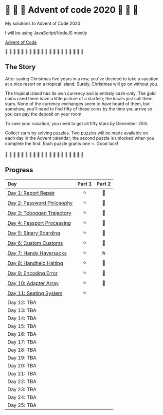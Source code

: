 # 🎄 🎅 🎄 Advent of code 2020 🎄 🎅 🎄

My solutions to Advent of Code 2020

I will be using JavaScript/NodeJS mostly

[Advent of Code](https://adventofcode.com/2020)

🎄 🎄 🎄 🎄 🎄 🎄 🎄 🎄 🎄 🎄 🎄 🎄 🎄 🎄 🎄 🎄 🎄 🎄 🎄 🎄

## The Story

After saving Christmas five years in a row, you've decided to take a vacation at a nice resort on a tropical island. Surely, Christmas will go on without you.

The tropical island has its own currency and is entirely cash-only. The gold coins used there have a little picture of a starfish; the locals just call them stars. None of the currency exchanges seem to have heard of them, but somehow, you'll need to find fifty of these coins by the time you arrive so you can pay the deposit on your room.

To save your vacation, you need to get all fifty stars by December 25th.

Collect stars by solving puzzles. Two puzzles will be made available on each day in the Advent calendar; the second puzzle is unlocked when you complete the first. Each puzzle grants one ⭐. Good luck!

🎄 🎄 🎄 🎄 🎄 🎄 🎄 🎄 🎄 🎄 🎄 🎄 🎄 🎄 🎄 🎄 🎄 🎄 🎄 🎄

## Progress

| Day                                                    | Part 1 | Part 2 |
| :----------------------------------------------------- | :----: | :----: |
| [Day 1: Report Repair](src/01/summary.md#readme)       |   ⭐   |   🌟   |
| [Day 2: Password Philosophy](src/02/summary.md#readme) |   ⭐   |   🌟   |
| [Day 3: Toboggan Trajectory](src/03/summary.md#readme) |   ⭐   |   🌟   |
| [Day 4: Passport Processing](src/04/summary.md)        |   ⭐   |   🌟   |
| [Day 5: Binary Boarding](src/05/summary.md)            |   ⭐   |   🌟   |
| [Day 6: Custom Customs](src/06/summary.md)             |   ⭐   |   🌟   |
| [Day 7: Handy Haversacks](src/07/summary.md)           |   ⭐   |   ☆    |
| [Day 8: Handheld Halting](src/08/summary.md)           |   ⭐   |   🌟   |
| [Day 9: Encoding Error](src/09/summary.md)             |   ⭐   |   🌟   |
| [Day 10: Adapter Array](src/10/summary.md)             |   ⭐   |   🌟   |
| [Day 11: Seating System ](src/11/summary.md)           |   ⭐   |        |
| Day 12: TBA                                            |        |        |
| Day 13: TBA                                            |        |        |
| Day 14: TBA                                            |        |        |
| Day 15: TBA                                            |        |        |
| Day 16: TBA                                            |        |        |
| Day 17: TBA                                            |        |        |
| Day 18: TBA                                            |        |        |
| Day 19: TBA                                            |        |        |
| Day 20: TBA                                            |        |        |
| Day 21: TBA                                            |        |        |
| Day 22: TBA                                            |        |        |
| Day 23: TBA                                            |        |        |
| Day 24: TBA                                            |        |        |
| Day 25: TBA                                            |        |        |
